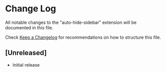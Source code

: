 # Change Log

All notable changes to the "auto-hide-sidebar" extension will be documented in this file.

Check [Keep a Changelog](http://keepachangelog.com/) for recommendations on how to structure this file.

## [Unreleased]

- Initial release